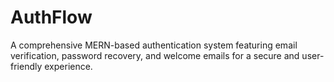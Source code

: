 # AuthFlow
A comprehensive MERN-based authentication system featuring email verification, password recovery, and welcome emails for a secure and user-friendly experience.
